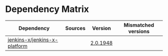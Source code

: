 # Dependency Matrix

Dependency | Sources | Version | Mismatched versions
---------- | ------- | ------- | -------------------
[jenkins-x/jenkins-x-platform](https://github.com/jenkins-x/jenkins-x-platform) |  | [2.0.1948](https://github.com/jenkins-x/jenkins-x-platform/releases/tag/v2.0.1948) | 
